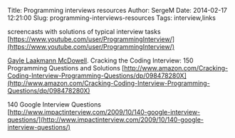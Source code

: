 Title: Programming interviews resources
Author: SergeM
Date: 2014-02-17 12:21:00
Slug: programming-interviews-resources
Tags: interview,links

screencasts with solutions of typical interview tasks
[https://www.youtube.com/user/ProgrammingInterview/](https://www.youtube.com/user/ProgrammingInterview/)

[Gayle Laakmann McDowell](http://www.amazon.com/Gayle-Laakmann-McDowell/e/B004BI1ZUQ/ref=ntt_athr_dp_pel_1).&nbsp;Cracking the Coding Interview: 150 Programming Questions and Solutions
[http://www.amazon.com/Cracking-Coding-Interview-Programming-Questions/dp/098478280X](http://www.amazon.com/Cracking-Coding-Interview-Programming-Questions/dp/098478280X)

140 Google Interview Questions
[http://www.impactinterview.com/2009/10/140-google-interview-questions/](http://www.impactinterview.com/2009/10/140-google-interview-questions/)